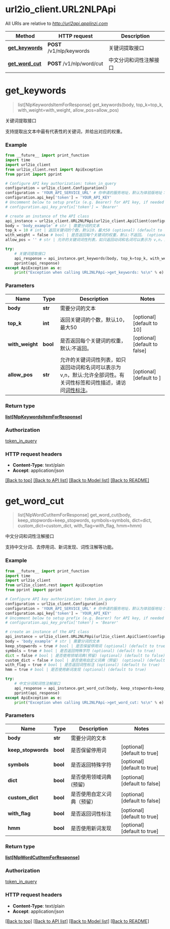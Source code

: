 # url2io_client.URL2NLPApi

All URIs are relative to *http://url2api.applinzi.com*

Method | HTTP request | Description
------------- | ------------- | -------------
[**get_keywords**](URL2NLPApi.md#get_keywords) | **POST** /v1/nlp/keywords | 关键词提取接口
[**get_word_cut**](URL2NLPApi.md#get_word_cut) | **POST** /v1/nlp/word/cut | 中文分词和词性注解接口


# **get_keywords**
> list[NlpKeywordsItemForResponse] get_keywords(body, top_k=top_k, with_weight=with_weight, allow_pos=allow_pos)

关键词提取接口

支持提取出文本中最有代表性的关键词，并给出对应的权重。

### Example
```python
from __future__ import print_function
import time
import url2io_client
from url2io_client.rest import ApiException
from pprint import pprint

# Configure API key authorization: token_in_query
configuration = url2io_client.Configuration()
configuration = 'YOUR_API_SERVICE_URL' # 你申请的服务地址，默认为体验版地址：http://url2api.applinzi.com
configuration.api_key['token'] = 'YOUR_API_KEY'
# Uncomment below to setup prefix (e.g. Bearer) for API key, if needed
# configuration.api_key_prefix['token'] = 'Bearer'

# create an instance of the API class
api_instance = url2io_client.URL2NLPApi(url2io_client.ApiClient(configuration))
body = 'body_example' # str | 需要分词的文本
top_k = 10 # int | 返回关键词的个数，默认10，最大50 (optional) (default to 10)
with_weight = false # bool | 是否返回每个关键词的权重，默认:不返回。 (optional) (default to false)
allow_pos = '' # str | 允许的关键词词性列表，如只返回动词和名词可以表示为 v,n，默认:允许全部词性。有关词性标签和词性描述，请访问[词性标注](http://url2io.applinzi.com/#url2nlp_pos_tagging)。 (optional) (default to )

try:
    # 关键词提取接口
    api_response = api_instance.get_keywords(body, top_k=top_k, with_weight=with_weight, allow_pos=allow_pos)
    pprint(api_response)
except ApiException as e:
    print("Exception when calling URL2NLPApi->get_keywords: %s\n" % e)
```

### Parameters

Name | Type | Description  | Notes
------------- | ------------- | ------------- | -------------
 **body** | **str**| 需要分词的文本 | 
 **top_k** | **int**| 返回关键词的个数，默认10，最大50 | [optional] [default to 10]
 **with_weight** | **bool**| 是否返回每个关键词的权重，默认:不返回。 | [optional] [default to false]
 **allow_pos** | **str**| 允许的关键词词性列表，如只返回动词和名词可以表示为 v,n，默认:允许全部词性。有关词性标签和词性描述，请访问[词性标注](http://url2io.applinzi.com/#url2nlp_pos_tagging)。 | [optional] [default to ]

### Return type

[**list[NlpKeywordsItemForResponse]**](NlpKeywordsItemForResponse.md)

### Authorization

[token_in_query](../README.md#token_in_query)

### HTTP request headers

 - **Content-Type**: text/plain
 - **Accept**: application/json

[[Back to top]](#) [[Back to API list]](../README.md#documentation-for-api-endpoints) [[Back to Model list]](../README.md#documentation-for-models) [[Back to README]](../README.md)

# **get_word_cut**
> list[NlpWordCutItemForResponse] get_word_cut(body, keep_stopwords=keep_stopwords, symbols=symbols, dict=dict, custom_dict=custom_dict, with_flag=with_flag, hmm=hmm)

中文分词和词性注解接口

支持中文分词、去停用词、新词发现、词性注解等功能。

### Example
```python
from __future__ import print_function
import time
import url2io_client
from url2io_client.rest import ApiException
from pprint import pprint

# Configure API key authorization: token_in_query
configuration = url2io_client.Configuration()
configuration = 'YOUR_API_SERVICE_URL' # 你申请的服务地址，默认为体验版地址：http://url2api.applinzi.com
configuration.api_key['token'] = 'YOUR_API_KEY'
# Uncomment below to setup prefix (e.g. Bearer) for API key, if needed
# configuration.api_key_prefix['token'] = 'Bearer'

# create an instance of the API class
api_instance = url2io_client.URL2NLPApi(url2io_client.ApiClient(configuration))
body = 'body_example' # str | 需要分词的文本
keep_stopwords = true # bool | 是否保留停用词 (optional) (default to true)
symbols = true # bool | 是否返回特殊字符 (optional) (default to true)
dict = false # bool | 是否使用领域词典(预留) (optional) (default to false)
custom_dict = false # bool | 是否使用自定义词典（预留） (optional) (default to false)
with_flag = true # bool | 是否返回词性标注 (optional) (default to true)
hmm = true # bool | 是否使用新词发现 (optional) (default to true)

try:
    # 中文分词和词性注解接口
    api_response = api_instance.get_word_cut(body, keep_stopwords=keep_stopwords, symbols=symbols, dict=dict, custom_dict=custom_dict, with_flag=with_flag, hmm=hmm)
    pprint(api_response)
except ApiException as e:
    print("Exception when calling URL2NLPApi->get_word_cut: %s\n" % e)
```

### Parameters

Name | Type | Description  | Notes
------------- | ------------- | ------------- | -------------
 **body** | **str**| 需要分词的文本 | 
 **keep_stopwords** | **bool**| 是否保留停用词 | [optional] [default to true]
 **symbols** | **bool**| 是否返回特殊字符 | [optional] [default to true]
 **dict** | **bool**| 是否使用领域词典(预留) | [optional] [default to false]
 **custom_dict** | **bool**| 是否使用自定义词典（预留） | [optional] [default to false]
 **with_flag** | **bool**| 是否返回词性标注 | [optional] [default to true]
 **hmm** | **bool**| 是否使用新词发现 | [optional] [default to true]

### Return type

[**list[NlpWordCutItemForResponse]**](NlpWordCutItemForResponse.md)

### Authorization

[token_in_query](../README.md#token_in_query)

### HTTP request headers

 - **Content-Type**: text/plain
 - **Accept**: application/json

[[Back to top]](#) [[Back to API list]](../README.md#documentation-for-api-endpoints) [[Back to Model list]](../README.md#documentation-for-models) [[Back to README]](../README.md)

